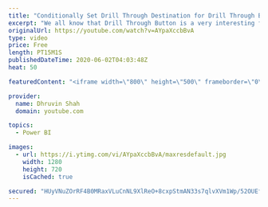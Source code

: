 ```yaml
---
title: "Conditionally Set Drill Through Destination for Drill Through Button in Power BI"
excerpt: "We all know that Drill Through Button is a very interesting feature provided by Power BI Desktop. In my earlier sessions, we have discussed how to create a Drill Through Button in Power BI.   I have taken the same example, and extend the report. Sometimes there is a possibility that our Power BI report"
originalUrl: https://youtube.com/watch?v=AYpaXccbBvA
type: video
price: Free
length: PT15M1S
publishedDateTime: 2020-06-02T04:03:48Z
heat: 50

featuredContent: "<iframe width=\"800\" height=\"500\" frameborder=\"0\" src=\"https://www.youtube.com/embed/AYpaXccbBvA\" allow=\"accelerometer; autoplay; encrypted-media; gyroscope; picture-in-picture\" allowfullscreen></iframe>"

provider:
  name: Dhruvin Shah
  domain: youtube.com

topics:
  - Power BI

images:
  - url: https://i.ytimg.com/vi/AYpaXccbBvA/maxresdefault.jpg
    width: 1280
    height: 720
    isCached: true

secured: "HUyVNuZOrRF4B0MRaxVLuCnNL9XlReO+8cxpStmAN33s7qlvXVm1Wp/52OUEfpTQKoc+VZaNZEoW9E4PdoUxU/vtNi2nYSavh2h89ZRSWeYrqTRJOrjOYo9pYWwal8/LmUlpg1hBPtF7ISq6vgrEOzQjavhcgWjJKZ6ZA3XwgJrnx7YYZKxmeLvXOnCPQzLIOcUDfdHMZWVO7/HC7YHVhV02SfaE23vZ39uOj+SHjDpuTtZfoQ5GWCZo2vANCNk2lOzv1LIomQiPvPnX0YmAgPEQpJ6pjReakcWAqBkfnsnKDi++7WCxCAkWIranSliFiek9IgRzPPJOpxHMzZOjWKlE9e4jt4nSWdCxX7U4OOm5St9ikQLSOGiAlJucrnqR7h/c2a+XDOXh/ZOP0s8ZPGIT4jLW5sD7UZ7syHsE1c4=;6eznZR/uS4ZRbOmZZfk6Yg=="
---
```


